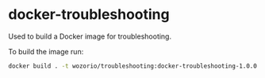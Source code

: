 # docker-troubleshooting
Used to build a Docker image for troubleshooting.

To build the image run:
```bash
docker build . -t wozorio/troubleshooting:docker-troubleshooting-1.0.0
```
